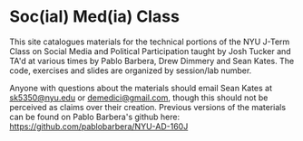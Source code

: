 # Soc(ial) Med(ia) Class
This site catalogues materials for the technical portions of the NYU J-Term Class on Social Media and Political Participation taught by Josh Tucker and TA'd at various times by Pablo Barbera, Drew Dimmery and Sean Kates. The code, exercises and slides are organized by session/lab number. 

Anyone with questions about the materials should email Sean Kates at sk5350@nyu.edu or demedici@gmail.com, though this should not be perceived as claims over their creation. Previous versions of the materials can be found on Pablo Barbera's github here: https://github.com/pablobarbera/NYU-AD-160J
